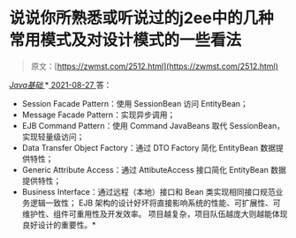 <!--yml
category: 未分类
date: 0001-01-01 00:00:00
-->

# 说说你所熟悉或听说过的j2ee中的几种常用模式及对设计模式的一些看法

> 原文：[https://zwmst.com/2512.html](https://zwmst.com/2512.html)

   [ *Java基础* ](https://zwmst.com/java%e5%9f%ba%e7%a1%80)*[ <time datetime="2021-08-27T09:32:56+08:00"> 2021-08-27 </time> ](https://zwmst.com/2512.html)  答：

*   Session Facade Pattern：使用 SessionBean 访问 EntityBean；
*   Message Facade Pattern：实现异步调用；
*   EJB Command Pattern：使用 Command JavaBeans 取代 SessionBean，实现轻量级访问；
*   Data Transfer Object Factory：通过 DTO Factory 简化 EntityBean 数据提供特性；
*   Generic Attribute Access：通过 AttibuteAccess 接口简化 EntityBean
    数据提供特性；
*   Business Interface：通过远程（本地）接口和 Bean 类实现相同接口规范业务逻辑一致性；
    EJB 架构的设计好坏将直接影响系统的性能、可扩展性、可维护性、组件可重用性及开发效率。
    项目越复杂，项目队伍越庞大则越能体现良好设计的重要性。*
